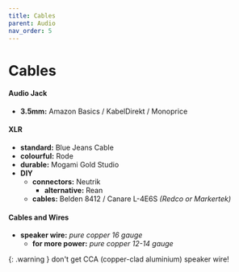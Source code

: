 ```yaml
---
title: Cables
parent: Audio
nav_order: 5
---
```

# Cables

#### Audio Jack

- **3.5mm:** Amazon Basics / KabelDirekt / Monoprice

#### XLR

- **standard:** Blue Jeans Cable
- **colourful:** Rode
- **durable:** Mogami Gold Studio
- **DIY**
	- **connectors:** Neutrik
		- **alternative:** Rean
	- **cables:** Belden 8412 / Canare L-4E6S *(Redco or Markertek)*

#### Cables and Wires

- **speaker wire:** *pure copper 16 gauge*
	- **for more power:** *pure copper 12-14 gauge*

{: .warning }
 don't get CCA (copper-clad aluminium) speaker wire!
